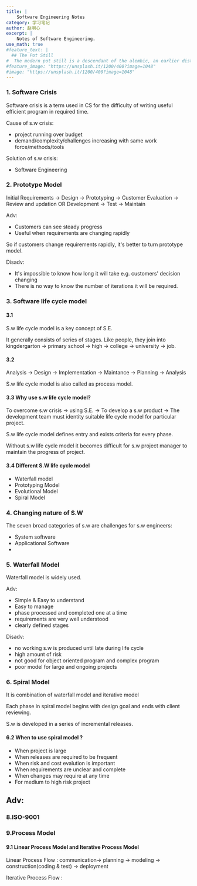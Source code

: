 ```yaml
---
title: |
    Software Engineering Notes
category: 学习笔记
author: 赵明心
excerpt: |
    Notes of Software Engineering.
use_math: true
#feature_text: |
  ## The Pot Still
#  The modern pot still is a descendant of the alembic, an earlier distillation device
#feature_image: "https://unsplash.it/1200/400?image=1048"
#image: "https://unsplash.it/1200/400?image=1048"
---
```


### 1. Software Crisis

Software crisis is a term used in CS for the difficulty of writing useful efficient program in required time.

Cause of s.w crisis:
- project running over budget
- demand/complexity/challenges increasing with same work force/methods/tools 

Solution of s.w crisis:
- Software Engineering

### 2. Prototype Model

Initial Requirements -> Design -> Prototyping -> Customer Evaluation -> Review and updation OR Development -> Test -> Maintain

Adv:
- Customers can see steady progress
- Useful when requirements are changing rapidly

So if customers change requirements rapidly, it's better to turn prototype model.  

Disadv:
- It's impossible to know how long it will take e.g. customers' decision changing
- There is no way to know the number of iterations it will be required.

### 3. Software life cycle model

#### 3.1

S.w life cycle model is a key concept of S.E.

It generally consists of series of stages. Like people, they join into kingdergarton -> primary school -> high -> college -> university -> job.

#### 3.2

Analysis -> Design -> Implementation -> Maintance -> Planning -> Analysis

S.w life cycle model is also called as process model.

#### 3.3 Why use s.w life cycle model?

To overcome s.w crisis -> using S.E. -> To develop a s.w product -> The development team must identity suitable life cycle model for particular project.

S.w life cycle model defines entry and exists criteria for every phase.

Without s.w life cycle model it becomes difficult for s.w project manager to maintain the progress of project.

#### 3.4 Different S.W life cycle model

- Waterfall model
- Prototyping Model
- Evolutional Model
- Spiral Model

### 4. Changing nature of S.W

The seven broad categories of s.w are challenges for s.w engineers:

- System software
- Applicational Software
- 

### 5. Waterfall Model

Waterfall model is widely used.

Adv:

- Simple & Easy to understand
- Easy to manage
- phase processed and completed one at a time
- requirements are very well understood
- clearly defined stages

Disadv:

- no working s.w is produced until late during life cycle
- high amount of risk
- not good for object oriented program and complex program
- poor model for large and ongoing projects

### 6. Spiral Model

It is combination of waterfall model and iterative model

Each phase in spiral model begins with design goal and ends with client reviewing.

S.w is developed in a series of incremental releases.

#### 6.2 When to use spiral model ?

- When project is large
- When releases are required to be frequent
- When risk and cost evalution is important
- When requirements are unclear and complete
- When changes may require at any time
- For medium to high risk project

Adv:
- 


### 8.ISO-9001

### 9.Process Model

#### 9.1 Linear Process Model and Iterative Process Model

Linear Process Flow : communication-> planning -> modeling -> construction(coding & test) -> deployment

Iterative Process Flow :  